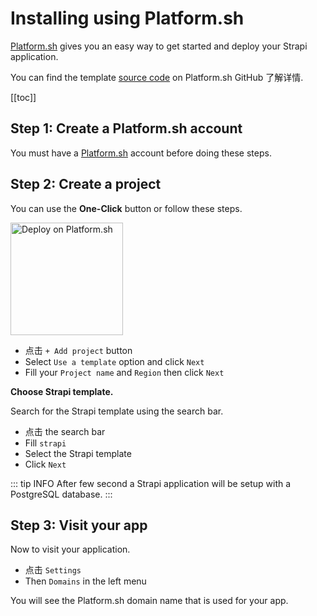 # Installing using Platform.sh

[Platform.sh](https://platform.sh/) gives you an easy way to get started and deploy your Strapi application.

You can find the template [source code](https://github.com/platformsh-templates/strapi#customizations) on Platform.sh GitHub 了解详情.

[[toc]]

## Step 1: Create a Platform.sh account

You must have a [Platform.sh](https://console.platform.sh/) account before doing these steps.

## Step 2: Create a project

You can use the **One-Click** button or follow these steps.

<a href="https://console.platform.sh/projects/create-project?template=https://raw.githubusercontent.com/platformsh/template-builder/master/templates/strapi/.platform.template.yaml&utm_content=strapi&utm_source=github&utm_medium=button&utm_campaign=deploy_on_platform">
    <img src="https://platform.sh/images/deploy/lg-blue.svg" alt="Deploy on Platform.sh" width="180px" />
</a>

- 点击 `+ Add project` button
- Select `Use a template` option and click `Next`
- Fill your `Project name` and `Region` then click `Next`

**Choose Strapi template.**

Search for the Strapi template using the search bar.

- 点击 the search bar
- Fill `strapi`
- Select the Strapi template
- Click `Next`

::: tip INFO
After few second a Strapi application will be setup with a PostgreSQL database.
:::

## Step 3: Visit your app

Now to visit your application.

- 点击 `Settings`
- Then `Domains` in the left menu

You will see the Platform.sh domain name that is used for your app.
